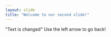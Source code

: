 ```yaml
---
layout: slide
title: "Welcome to our second slide!"
---
```

"Text is changed"
Use the left arrow to go back!
